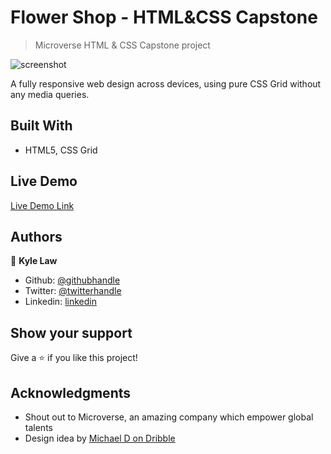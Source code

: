 # Flower Shop - HTML&CSS Capstone

> Microverse HTML & CSS Capstone project

![screenshot](./images/full-size-screenshot.png)

A fully responsive web design across devices, using pure CSS Grid without any media queries.

## Built With

- HTML5, CSS Grid

## Live Demo

[Live Demo Link](https://livedemo.com)

## Authors

👤 **Kyle Law**

- Github: [@githubhandle](https://github.com/Kyle-Law)
- Twitter: [@twitterhandle](https://twitter.com/ZhunKhing)
- Linkedin: [linkedin](https://www.linkedin.com/in/kyle-lawzhunkhing/)

## Show your support

Give a ⭐️ if you like this project!

## Acknowledgments

- Shout out to Microverse, an amazing company which empower global talents
- Design idea by [Michael D on Dribble](https://dribbble.com/altezzik)